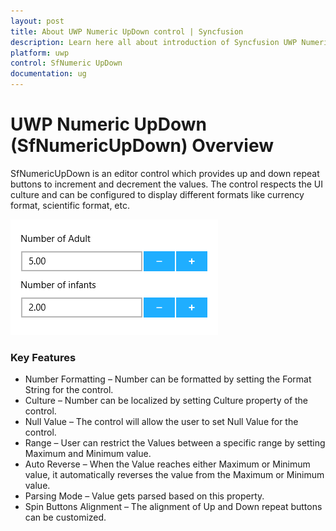 ```yaml
---
layout: post
title: About UWP Numeric UpDown control | Syncfusion
description: Learn here all about introduction of Syncfusion UWP Numeric UpDown (SfNumericUpDown) control, its elements and more.
platform: uwp
control: SfNumeric UpDown
documentation: ug
---
```


# UWP Numeric UpDown (SfNumericUpDown) Overview

SfNumericUpDown is an editor control which provides up and down repeat buttons to increment and decrement the values. The control respects the UI culture and can be configured to display different formats like currency format, scientific format, etc.


![Sample view of UWP NumericUpDown](overview-images/uwp-numericupdown-overview.png)


### Key Features

* Number Formatting – Number can be formatted by setting the Format String for the control. 
* Culture – Number can be localized by setting Culture property of the control.
* Null Value – The control will allow the user to set Null Value for the control.
* Range – User can restrict the Values between a specific range by setting Maximum and Minimum value.
* Auto Reverse – When the Value reaches either Maximum or Minimum value, it automatically reverses the value from the Maximum or Minimum value.
* Parsing Mode – Value gets parsed based on this property.
* Spin Buttons Alignment – The alignment of Up and Down repeat buttons can be customized.
